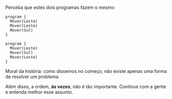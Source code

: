 Perceba que estes dois programas fazem o mesmo


``` gobstones
program {
  Mover(Leste)
  Mover(Leste)
  Mover(Sul)
}
```

``` gobstones
program {
  Mover(Leste)
  Mover(Sul)
  Mover(Leste)
}
```

Moral da história: como dissemos no começo, não existe apenas uma forma de resolver um problema.

Além disso, a ordem, **às vezes**, não é tão importante. Continue com a gente e entenda melhor esse assunto.
